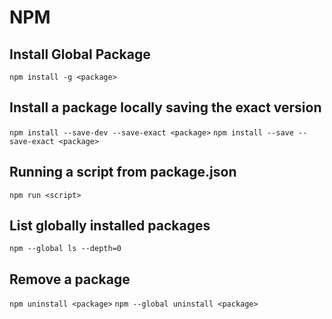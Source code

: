 # NPM

## Install Global Package

`npm install -g <package>`

## Install a package locally saving the exact version

`npm install --save-dev --save-exact <package>`
`npm install --save --save-exact <package>`

## Running a script from package.json

`npm run <script>`

## List globally installed packages

`npm --global ls --depth=0`

## Remove a package

`npm uninstall <package>`
`npm --global uninstall <package>`
